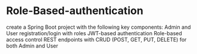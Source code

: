 # Role-Based-authentication

create a Spring Boot project with the following key components:
Admin and User registration/login with roles
JWT-based authentication
Role-based access control
REST endpoints with CRUD (POST, GET, PUT, DELETE) for both Admin and User
